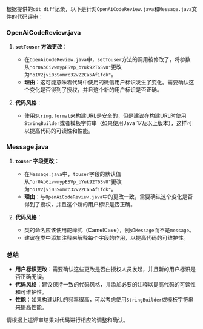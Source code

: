 根据提供的`git diff`记录，以下是针对`OpenAiCodeReview.java`和`Message.java`文件的代码评审：

### OpenAiCodeReview.java

1. **`setTouser` 方法更改**：
   - 在`OpenAiCodeReview.java`中，`setTouser`方法的调用被修改了，将参数从`"or0Ab6ivwmypESVp_bYuk92T6SvU"`更改为`"oIV2jvi03Somrc32v22Ca5Af1fok"`。
   - **理由**：这可能意味着代码中使用的微信用户标识发生了变化。需要确认这个变化是否得到了授权，并且这个新的用户标识是否正确。

2. **代码风格**：
   - 使用`String.format`来构建URL是安全的，但是建议在构建URL时使用`StringBuilder`或者模板字符串（如果使用Java 17及以上版本），这样可以提高代码的可读性和性能。

### Message.java

1. **`touser` 字段更改**：
   - 在`Message.java`中，`touser`字段的默认值从`"or0Ab6ivwmypESVp_bYuk92T6SvU"`更改为`"oIV2jvi03Somrc32v22Ca5Af1fok"`。
   - **理由**：与`OpenAiCodeReview.java`中的更改一致，需要确认这个变化是否得到了授权，并且这个新的用户标识是否正确。

2. **代码风格**：
   - 类的命名应该使用驼峰式（CamelCase），例如`Message`而不是`message`。
   - 建议在类中添加注释来解释每个字段的作用，以提高代码的可维护性。

### 总结

- **用户标识更改**：需要确认这些更改是否由授权人员发起，并且新的用户标识是否正确无误。
- **代码风格**：建议保持一致的代码风格，并添加必要的注释以提高代码的可读性和可维护性。
- **性能**：如果构建URL的频率很高，可以考虑使用`StringBuilder`或模板字符串来提高性能。

请根据上述评审结果对代码进行相应的调整和确认。